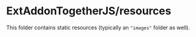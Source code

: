 # ExtAddonTogetherJS/resources

This folder contains static resources (typically an `"images"` folder as well).
